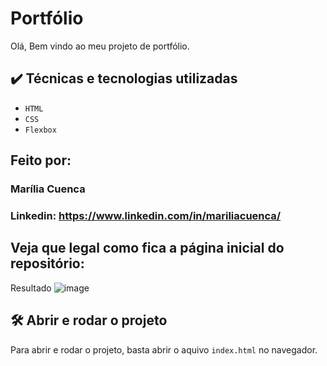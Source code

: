 # Portfólio 
Olá, Bem vindo ao meu projeto de portfólio.



## ✔️ Técnicas e tecnologias utilizadas

- `HTML`
- `CSS`
- `Flexbox`



## Feito por:

### Marília Cuenca

### Linkedin: https://www.linkedin.com/in/mariliacuenca/



## Veja que legal como fica a página inicial do repositório:

Resultado
![image]()




## 🛠️ Abrir e rodar o projeto

Para abrir e rodar o projeto, basta abrir o aquivo `index.html` no navegador.

